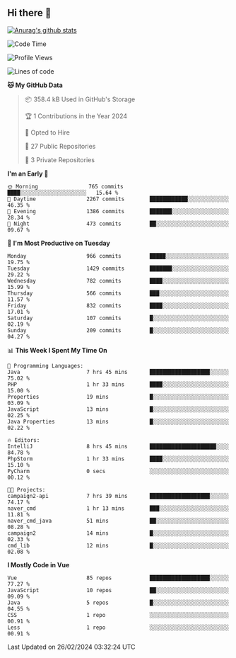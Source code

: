 ## Hi there 👋

[![Anurag's github stats](https://github-readme-stats.vercel.app/api?username=Songwonseok)](https://github.com/anuraghazra/github-readme-stats)



<!--START_SECTION:waka-->
![Code Time](http://img.shields.io/badge/Code%20Time-2%2C691%20hrs%202%20mins-blue)

![Profile Views](http://img.shields.io/badge/Profile%20Views-0-blue)

![Lines of code](https://img.shields.io/badge/From%20Hello%20World%20I%27ve%20Written-34.8%20million%20lines%20of%20code-blue)

**🐱 My GitHub Data** 

> 📦 358.4 kB Used in GitHub's Storage 
 > 
> 🏆 1 Contributions in the Year 2024
 > 
> 💼 Opted to Hire
 > 
> 📜 27 Public Repositories 
 > 
> 🔑 3 Private Repositories 
 > 
**I'm an Early 🐤** 

```text
🌞 Morning                765 commits         ████░░░░░░░░░░░░░░░░░░░░░   15.64 % 
🌆 Daytime                2267 commits        ████████████░░░░░░░░░░░░░   46.35 % 
🌃 Evening                1386 commits        ███████░░░░░░░░░░░░░░░░░░   28.34 % 
🌙 Night                  473 commits         ██░░░░░░░░░░░░░░░░░░░░░░░   09.67 % 
```
📅 **I'm Most Productive on Tuesday** 

```text
Monday                   966 commits         █████░░░░░░░░░░░░░░░░░░░░   19.75 % 
Tuesday                  1429 commits        ███████░░░░░░░░░░░░░░░░░░   29.22 % 
Wednesday                782 commits         ████░░░░░░░░░░░░░░░░░░░░░   15.99 % 
Thursday                 566 commits         ███░░░░░░░░░░░░░░░░░░░░░░   11.57 % 
Friday                   832 commits         ████░░░░░░░░░░░░░░░░░░░░░   17.01 % 
Saturday                 107 commits         █░░░░░░░░░░░░░░░░░░░░░░░░   02.19 % 
Sunday                   209 commits         █░░░░░░░░░░░░░░░░░░░░░░░░   04.27 % 
```


📊 **This Week I Spent My Time On** 

```text
💬 Programming Languages: 
Java                     7 hrs 45 mins       ███████████████████░░░░░░   75.02 % 
PHP                      1 hr 33 mins        ████░░░░░░░░░░░░░░░░░░░░░   15.00 % 
Properties               19 mins             █░░░░░░░░░░░░░░░░░░░░░░░░   03.09 % 
JavaScript               13 mins             █░░░░░░░░░░░░░░░░░░░░░░░░   02.25 % 
Java Properties          13 mins             █░░░░░░░░░░░░░░░░░░░░░░░░   02.22 % 

🔥 Editors: 
IntelliJ                 8 hrs 45 mins       █████████████████████░░░░   84.78 % 
PhpStorm                 1 hr 33 mins        ████░░░░░░░░░░░░░░░░░░░░░   15.10 % 
PyCharm                  0 secs              ░░░░░░░░░░░░░░░░░░░░░░░░░   00.12 % 

🐱‍💻 Projects: 
campaign2-api            7 hrs 39 mins       ███████████████████░░░░░░   74.17 % 
naver_cmd                1 hr 13 mins        ███░░░░░░░░░░░░░░░░░░░░░░   11.81 % 
naver_cmd_java           51 mins             ██░░░░░░░░░░░░░░░░░░░░░░░   08.28 % 
campaign2                14 mins             █░░░░░░░░░░░░░░░░░░░░░░░░   02.33 % 
cmd_lib                  12 mins             █░░░░░░░░░░░░░░░░░░░░░░░░   02.08 % 
```

**I Mostly Code in Vue** 

```text
Vue                      85 repos            ███████████████████░░░░░░   77.27 % 
JavaScript               10 repos            ██░░░░░░░░░░░░░░░░░░░░░░░   09.09 % 
Java                     5 repos             █░░░░░░░░░░░░░░░░░░░░░░░░   04.55 % 
CSS                      1 repo              ░░░░░░░░░░░░░░░░░░░░░░░░░   00.91 % 
Less                     1 repo              ░░░░░░░░░░░░░░░░░░░░░░░░░   00.91 % 
```




 Last Updated on 26/02/2024 03:32:24 UTC
<!--END_SECTION:waka-->
